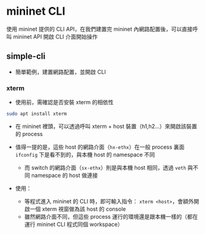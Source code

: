 # mininet CLI

使用 mininet 提供的 CLI API，在我們建置完 mininet 內網路配置後，可以直接呼叫 mininet API 開啟 CLI 介面開始操作

## simple-cli

* 簡單範例，建置網路配置，並開啟 CLI 

### xterm <host>

* 使用前，需確認是否安裝 xterm 的相依性
```bash
sudo apt install xterm
```

* 在 mininet 裡頭，可以透過呼叫 xterm + host 裝置（h1,h2...）來開啟該裝置的 process
* 值得一提的是，這些 host 的網路介面（`hx-ethx`）在一般 process 裏面 `ifconfig` 下是看不到的，與本機 host 的 namespace 不同
    * 而 switch 的網路介面（`sx-ethx`）則是與本機 host 相同，透過 `veth` 與不同 namespace 的 host 做連接

* 使用：
    * 等程式進入 mininet 的 CLI 時，即可輸入指令： `xterm <host>`，會額外開啟一個 xterm 視窗做為該 host 的 console
    * 雖然網路介面不同，但這些 process 運行的環境還是跟本機一樣的（都在運行 mininet CLI 程式同個 workspace）